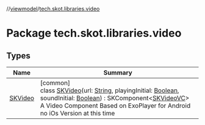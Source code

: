 //[viewmodel](../../index.md)/[tech.skot.libraries.video](index.md)

# Package tech.skot.libraries.video

## Types

| Name | Summary |
|---|---|
| [SKVideo](-s-k-video/index.md) | [common]<br>class [SKVideo](-s-k-video/index.md)(url: [String](https://kotlinlang.org/api/latest/jvm/stdlib/kotlin/-string/index.html), playingInitial: [Boolean](https://kotlinlang.org/api/latest/jvm/stdlib/kotlin/-boolean/index.html), soundInitial: [Boolean](https://kotlinlang.org/api/latest/jvm/stdlib/kotlin/-boolean/index.html)) : SKComponent&lt;[SKVideoVC](../../../viewcontract/viewcontract/tech.skot.libraries.video/-s-k-video-v-c/index.md)&gt; <br>A Video Component Based on ExoPlayer for Android no iOs Version at this time |
